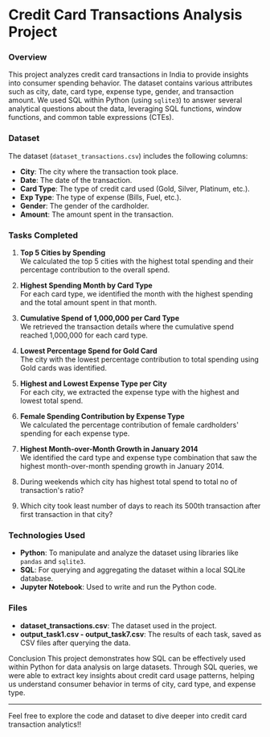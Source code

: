 # Credit Card Transactions Analysis Project

### Overview
This project analyzes credit card transactions in India to provide insights into consumer spending behavior. The dataset contains various attributes such as city, date, card type, expense type, gender, and transaction amount. We used SQL within Python (using `sqlite3`) to answer several analytical questions about the data, leveraging SQL functions, window functions, and common table expressions (CTEs).

### Dataset
The dataset (`dataset_transactions.csv`) includes the following columns:
- **City**: The city where the transaction took place.
- **Date**: The date of the transaction.
- **Card Type**: The type of credit card used (Gold, Silver, Platinum, etc.).
- **Exp Type**: The type of expense (Bills, Fuel, etc.).
- **Gender**: The gender of the cardholder.
- **Amount**: The amount spent in the transaction.

### Tasks Completed
1. **Top 5 Cities by Spending**  
   We calculated the top 5 cities with the highest total spending and their percentage contribution to the overall spend.
   
2. **Highest Spending Month by Card Type**  
   For each card type, we identified the month with the highest spending and the total amount spent in that month.

3. **Cumulative Spend of 1,000,000 per Card Type**  
   We retrieved the transaction details where the cumulative spend reached 1,000,000 for each card type.

4. **Lowest Percentage Spend for Gold Card**  
   The city with the lowest percentage contribution to total spending using Gold cards was identified.

5. **Highest and Lowest Expense Type per City**  
   For each city, we extracted the expense type with the highest and lowest total spend.

6. **Female Spending Contribution by Expense Type**  
   We calculated the percentage contribution of female cardholders' spending for each expense type.

7. **Highest Month-over-Month Growth in January 2014**  
   We identified the card type and expense type combination that saw the highest month-over-month spending growth in January 2014.

8. During weekends which city has highest total spend to total no of transaction's ratio?

9. Which city took least number of days to reach its 500th transaction after first transaction in that city?


### Technologies Used
- **Python**: To manipulate and analyze the dataset using libraries like `pandas` and `sqlite3`.
- **SQL**: For querying and aggregating the dataset within a local SQLite database.
- **Jupyter Notebook**: Used to write and run the Python code.

### Files
- **dataset_transactions.csv**: The dataset used in the project.
- **output_task1.csv - output_task7.csv**: The results of each task, saved as CSV files after querying the data.

Conclusion
This project demonstrates how SQL can be effectively used within Python for data analysis on large datasets. Through SQL queries, we were able to extract key insights about credit card usage patterns, helping us understand consumer behavior in terms of city, card type, and expense type. 

---

Feel free to explore the code and dataset to dive deeper into credit card transaction analytics!!
